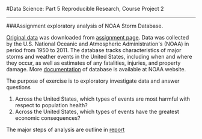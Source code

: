 #Data Science: Part 5 Reproducible Research, Course Project 2</br>

---

###Assignment exploratory analysis of NOAA Storm Database. 

[Original data] was downloaded from [assignment page]. 
Data was collected by the U.S. National Oceanic and Atmospheric Administration's (NOAA) in period from 1950 to 2011. 
The database tracks characteristics of major storms and weather events in the United States, including when and where they occur, as well as estimates of any fatalities, injuries, and property damage.
More [documentation] of database is available at NOAA website. 

The purpose of exercise is to exploratory investigate data and answer questions</br>
1. Across the United States, which types of events are most harmful with respect to population health?</br>
2. Across the United States, which types of events have the greatest economic consequences?</br>

The major steps of analysis are outline in [report]

[Original data]:<https://d396qusza40orc.cloudfront.net/repdata%2Fdata%2FStormData.csv.bz2>
[assignment page]:<https://www.coursera.org/learn/reproducible-research/peer/OMZ37/course-project-2>
[documentation]:<https://d396qusza40orc.cloudfront.net/repdata%2Fpeer2_doc%2Fpd01016005curr.pdf>
[report]:./Assignment2.html

